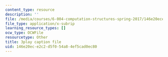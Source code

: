 ```yaml
---
content_type: resource
description: ''
file: /media/courses/6-004-computation-structures-spring-2017/146e20ece2c2d5f054a84ef5cad0ec80_6OKvJRyeKUQ.srt
file_type: application/x-subrip
learning_resource_types: []
ocw_type: OCWFile
resourcetype: Other
title: 3play caption file
uid: 146e20ec-e2c2-d5f0-54a8-4ef5cad0ec80
---
```

